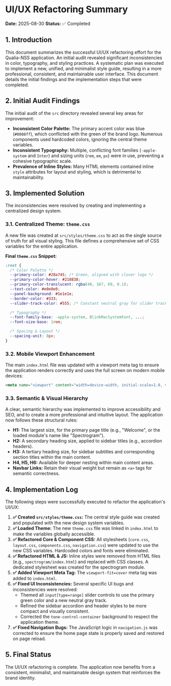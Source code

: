 # UI/UX Refactoring Summary

**Date:** 2025-08-30
**Status:** ✅ Completed

## 1. Introduction

This document summarizes the successful UI/UX refactoring effort for the Qualia-NSS application. An initial audit revealed significant inconsistencies in color, typography, and styling practices. A systematic plan was executed to implement a new, unified, and minimalist style guide, resulting in a more professional, consistent, and maintainable user interface. This document details the initial findings and the implementation steps that were completed.

## 2. Initial Audit Findings

The initial audit of the `src` directory revealed several key areas for improvement:

-   **Inconsistent Color Palette:** The primary accent color was blue (`#0088ff`), which conflicted with the green of the brand logo. Numerous components used hardcoded colors, ignoring the central theme variables.
-   **Inconsistent Typography:** Multiple, conflicting font families (`-apple-system` and `Inter`) and sizing units (`rem`, `em`, `px`) were in use, preventing a cohesive typographic scale.
-   **Prevalence of Inline Styles:** Many HTML elements contained inline `style` attributes for layout and styling, which is detrimental to maintainability.

## 3. Implemented Solution

The inconsistencies were resolved by creating and implementing a centralized design system.

### 3.1. Centralized Theme: `theme.css`

A new file was created at `src/styles/theme.css` to act as the single source of truth for all visual styling. This file defines a comprehensive set of CSS variables for the entire application.

**Final `theme.css` Snippet:**
```css
:root {
  /* Color Palette */
  --primary-color: #28a745; /* Green, aligned with clover logo */
  --primary-color-hover: #218838;
  --primary-color-translucent: rgba(40, 167, 69, 0.1);
  --text-color: #e0e0e0;
  --panel-background: #1e1e1e;
  --border-color: #333;
  --slider-track-color: #555; /* Constant neutral gray for slider tracks */

  /* Typography */
  --font-family-base: -apple-system, BlinkMacSystemFont, ...;
  --font-size-base: 1rem;

  /* Spacing & Layout */
  --spacing-unit: 8px;
}
```

### 3.2. Mobile Viewport Enhancement

The main `index.html` file was updated with a viewport meta tag to ensure the application renders correctly and uses the full screen on modern mobile devices:

```html
<meta name="viewport" content="width=device-width, initial-scale=1.0, viewport-fit=cover">
```

### 3.3. Semantic & Visual Hierarchy

A clear, semantic hierarchy was implemented to improve accessibility and SEO, and to create a more professional and intuitive layout. The application now follows these structural rules:

-   **H1:** The largest size, for the primary page title (e.g., "Welcome", or the loaded module's name like "Spectrogram").
-   **H2:** A secondary heading size, applied to sidebar titles (e.g., accordion headers).
-   **H3:** A tertiary heading size, for sidebar subtitles and corresponding section titles within the main content.
-   **H4, H5, H6:** Available for deeper nesting within main content areas.
-   **Navbar Links:** Retain their visual weight but remain as `<a>` tags for semantic correctness.

## 4. Implementation Log

The following steps were successfully executed to refactor the application's UI/UX:

1.  **✅ Created `src/styles/theme.css`:** The central style guide was created and populated with the new design system variables.
2.  **✅ Loaded Theme:** The new `theme.css` file was linked in `index.html` to make the variables globally accessible.
3.  **✅ Refactored Core & Component CSS:** All stylesheets (`core.css`, `layout.css`, `components.css`, `navigation.css`) were updated to use the new CSS variables. Hardcoded colors and fonts were eliminated.
4.  **✅ Refactored HTML & JS:** Inline styles were removed from HTML files (e.g., `spectrogram/index.html`) and replaced with CSS classes. A dedicated stylesheet was created for the spectrogram module.
5.  **✅ Added Viewport Meta Tag:** The `viewport-fit=cover` meta tag was added to `index.html`.
6.  **✅ Fixed UI Inconsistencies:** Several specific UI bugs and inconsistencies were resolved:
    -   Themed all `input[type=range]` slider controls to use the primary green color and a new neutral gray track.
    -   Refined the sidebar accordion and header styles to be more compact and visually consistent.
    -   Corrected the `tone-control-container` background to respect the application theme.
7.  **✅ Fixed Navigation Bugs:** The JavaScript logic in `navigation.js` was corrected to ensure the home page state is properly saved and restored on page reload.

## 5. Final Status

The UI/UX refactoring is complete. The application now benefits from a consistent, minimalist, and maintainable design system that reinforces the brand identity.